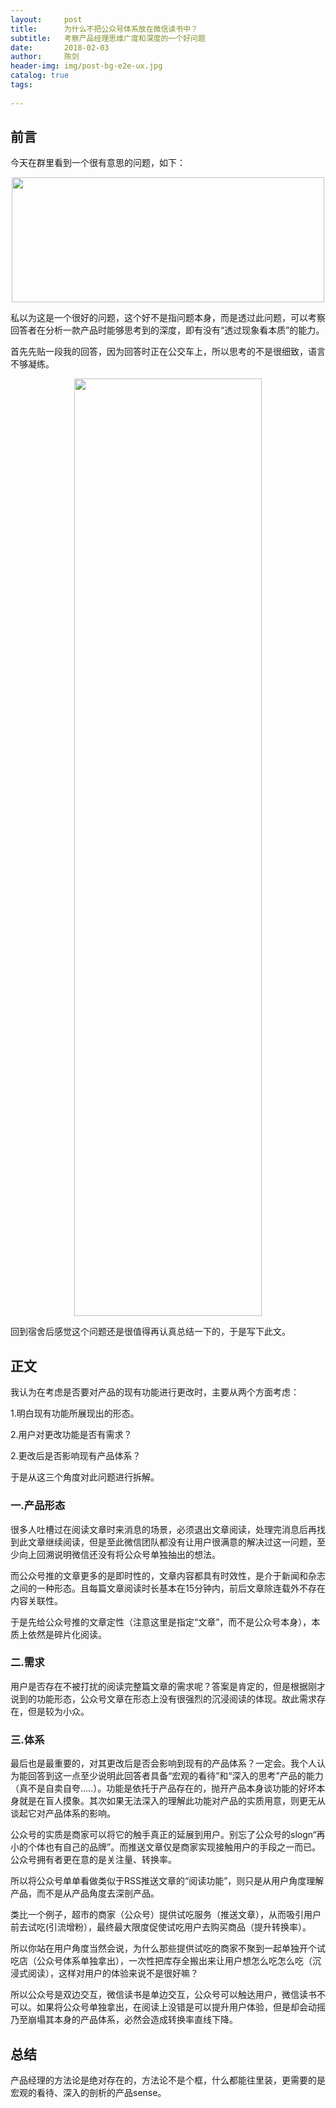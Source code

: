 ```yaml
---
layout:     post
title:      为什么不把公众号体系放在微信读书中？
subtitle:   考察产品经理思维广度和深度的一个好问题
date:       2018-02-03 
author:     陈剑
header-img: img/post-bg-e2e-ux.jpg
catalog: true
tags:
   
---
```


## 前言
今天在群里看到一个很有意思的问题，如下：

<div align="center">
<img src="http://img.blog.csdn.net/20180307165038914" height="200" width="500">
</div>

私以为这是一个很好的问题，这个好不是指问题本身，而是透过此问题，可以考察回答者在分析一款产品时能够思考到的深度，即有没有“透过现象看本质”的能力。

首先先贴一段我的回答，因为回答时正在公交车上，所以思考的不是很细致，语言不够凝练。

<div align="center">
<img src="http://img.blog.csdn.net/20180307203039955" height="1500" width="300">
</div>

回到宿舍后感觉这个问题还是很值得再认真总结一下的，于是写下此文。

## 正文
我认为在考虑是否要对产品的现有功能进行更改时，主要从两个方面考虑：

1.明白现有功能所展现出的形态。

2.用户对更改功能是否有需求？

2.更改后是否影响现有产品体系？

于是从这三个角度对此问题进行拆解。

### 一.产品形态

很多人吐槽过在阅读文章时来消息的场景，必须退出文章阅读，处理完消息后再找到此文章继续阅读，但是至此微信团队都没有让用户很满意的解决过这一问题，至少向上回溯说明微信还没有将公众号单独抽出的想法。

而公众号推的文章更多的是即时性的，文章内容都具有时效性，是介于新闻和杂志之间的一种形态。且每篇文章阅读时长基本在15分钟内，前后文章除连载外不存在内容关联性。

于是先给公众号推的文章定性（注意这里是指定“文章”，而不是公众号本身），本质上依然是碎片化阅读。

### 二.需求

用户是否存在不被打扰的阅读完整篇文章的需求呢？答案是肯定的，但是根据刚才说到的功能形态，公众号文章在形态上没有很强烈的沉浸阅读的体现。故此需求存在，但是较为小众。

### 三.体系

最后也是最重要的，对其更改后是否会影响到现有的产品体系？一定会。我个人认为能回答到这一点至少说明此回答者具备“宏观的看待”和“深入的思考”产品的能力（真不是自卖自夸.....）。功能是依托于产品存在的，抛开产品本身谈功能的好坏本身就是在盲人摸象。其次如果无法深入的理解此功能对产品的实质用意，则更无从谈起它对产品体系的影响。

公众号的实质是商家可以将它的触手真正的延展到用户。别忘了公众号的slogn“再小的个体也有自己的品牌”。而推送文章仅是商家实现接触用户的手段之一而已。公众号拥有者更在意的是关注量、转换率。

所以将公众号单单看做类似于RSS推送文章的“阅读功能”，则只是从用户角度理解产品，而不是从产品角度去深剖产品。

类比一个例子，超市的商家（公众号）提供试吃服务（推送文章），从而吸引用户前去试吃(引流增粉），最终最大限度促使试吃用户去购买商品（提升转换率）。

所以你站在用户角度当然会说，为什么那些提供试吃的商家不聚到一起单独开个试吃店（公众号体系单独拿出），一次性把库存全搬出来让用户想怎么吃怎么吃（沉浸式阅读），这样对用户的体验来说不是很好嘛？

所以公众号是双边交互，微信读书是单边交互，公众号可以触达用户，微信读书不可以。如果将公众号单独拿出，在阅读上没错是可以提升用户体验，但是却会动摇乃至崩塌其本身的产品体系，必然会造成转换率直线下降。

## 总结
产品经理的方法论是绝对存在的，方法论不是个框，什么都能往里装，更需要的是宏观的看待、深入的剖析的产品sense。
